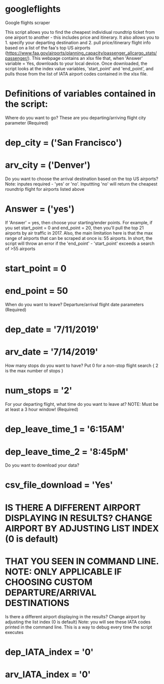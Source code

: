 # googleflights
Google flights scraper

This script allows you to find the cheapest individiual roundtrip ticket from one airport to another - this includes price and itinerary. It also allows you to 1. specify your departing destination and 2. pull price/itinerary flight info based on a list of the faa's top US airports (https://www.faa.gov/airports/planning_capacity/passenger_allcargo_stats/passenger/). This webpage contains an xlsx file that, when 'Answer' variable = Yes, downloads to your local device. Once downloaded, the script looks at the index value variables, 'start_point' and 'end_point', and pulls those from the list of IATA airport codes contained in the xlsx file.

# Definitions of variables contained in the script:

Where do you want to go? These are you departing/arriving flight city parameter (Required)
# dep_city = ('San Francisco')
# arv_city = ('Denver') 

Do you want to choose the arrival destination based on the top US airports? Note: inputes required - 'yes' or 'no'. Inputtting 'no' will return the cheapest roundtrip flight for airports listed above

# Answer = ('yes')

If 'Answer' = yes, then choose your starting/ender points. For example, if you set start_point = 0 and end_point = 20, then you'll pull the top 21 airports by air traffic in 2017. Also, the main limitation here is that the max range of airports that can be scraped at once is: 55 airports. In short, the script will throw an error if the 'end_point' - 'start_point' exceeds a search of >55 airports

# start_point = 0
# end_point   = 50 

When do you want to leave? Departure/arrival flight date parameters (Required)
# dep_date = '7/11/2019'
# arv_date = '7/14/2019'

How many stops do you want to have? Put 0 for a non-stop flight search { 2 is the max number of stops }
# num_stops = '2'

For your departing flight, what time do you want to leave at? NOTE: Must be at least a 3 hour window! (Required)
# dep_leave_time_1 = '6:15AM'
# dep_leave_time_2  = '8:45pM'

Do you want to download your data?
# csv_file_download = 'Yes'

# IS THERE A DIFFERENT AIRPORT DISPLAYING IN RESULTS? CHANGE AIRPORT BY ADJUSTING LIST INDEX (0 is default) 
# THAT YOU SEEN IN COMMAND LINE. NOTE: ONLY APPLICABLE IF CHOOSING CUSTOM DEPARTURE/ARRIVAL DESTINATIONS
Is there a different airport displaying in the results? Change airport by adjusting the list index (0 is default)
Note: you will see these IATA codes printed in the command line. This is a way to debug every time the script executes
# dep_IATA_index = '0'
# arv_IATA_index = '0'
